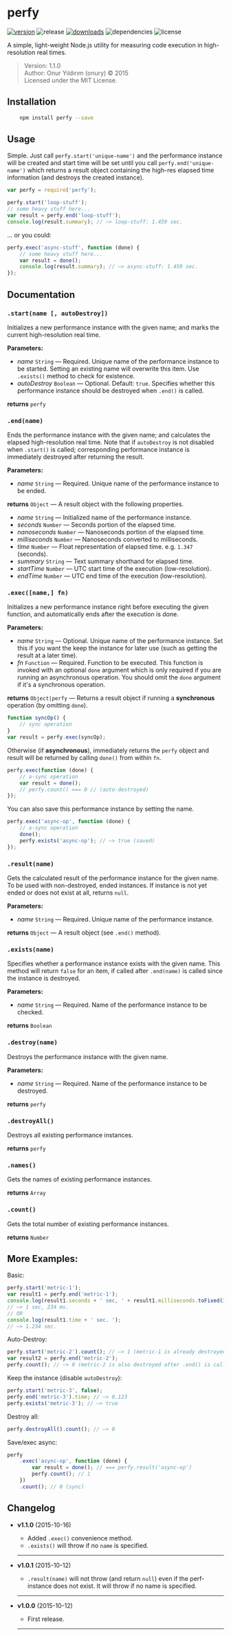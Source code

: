 # perfy

[![version](http://img.shields.io/npm/v/perfy.svg)](https://www.npmjs.com/package/perfy)
![release](https://img.shields.io/github/release/onury/perfy.svg)
[![downloads](http://img.shields.io/npm/dm/perfy.svg)](https://www.npmjs.com/package/perfy)
![dependencies](https://david-dm.org/onury/perfy.svg)
![license](http://img.shields.io/npm/l/perfy.svg)  




A simple, light-weight Node.js utility for measuring code execution in high-resolution real times.

> Version: 1.1.0  
> Author: Onur Yıldırım (onury) © 2015  
> Licensed under the MIT License.  

## Installation

```sh
    npm install perfy --save
```

## Usage

Simple. Just call `perfy.start('unique-name')` and the performance instance will be created and start time will be set until you call `perfy.end('unique-name')` which returns a result object containing the high-res elapsed time information (and destroys the created instance).

```js  
var perfy = require('perfy');

perfy.start('loop-stuff');
// some heavy stuff here...
var result = perfy.end('loop-stuff');
console.log(result.summary); // —> loop-stuff: 1.459 sec.
```
... or you could:
```js
perfy.exec('async-stuff', function (done) {
    // some heavy stuff here...
    var result = done();
    console.log(result.summary); // —> async-stuff: 1.459 sec.
});    
```

## Documentation

### `.start(name [, autoDestroy])`
Initializes a new performance instance with the given name; and marks the current high-resolution real time.  

**Parameters:**  

 - *name* `String` — Required. Unique name of the performance instance to be started. Setting an existing name will overwrite this item. Use `.exists()` method to check for existence.  
 - *autoDestroy* `Boolean` — Optional. Default: `true`. Specifies whether this performance instance should be destroyed when `.end()` is called.  

**returns** `perfy`  

### `.end(name)`
Ends the performance instance with the given name; and calculates the elapsed high-resolution real time. Note that if `autoDestroy` is not disabled when `.start()` is called; corresponding performance instance is immediately destroyed after returning the result.  

**Parameters:**  

 - *name* `String` — Required. Unique name of the performance instance to be ended.  

**returns** `Object` — A result object with the following properties.  

 - *name* `String` — Initialized name of the performance instance.   
 - *seconds* `Number` — Seconds portion of the elapsed time.   
 - *nanoseconds* `Number` — Nanoseconds portion of the elapsed time.    
 - *milliseconds* `Number` — Nanoseconds converted to milliseconds.  
 - *time* `Number` — Float representation of elapsed time. e.g. `1.347` (seconds).   
 - *summary* `String` — Text summary shorthand for elapsed time.  
 - *startTime* `Number` — UTC start time of the execution (low-resolution).  
 - *endTime* `Number` — UTC end time of the execution (low-resolution).  

### `.exec([name,] fn)`
Initializes a new performance instance right before executing the given function, and automatically ends after the execution is done.  

**Parameters:**  

 - *name* `String` — Optional. Unique name of the performance instance. Set this if you want the keep the instance for later use (such as getting the result at a later time).  
 - *fn* `Function` — Required. Function to be executed. This function is invoked with an optional `done` argument which is only required if you are running an asynchronous operation. You should omit the `done` argument if it's a synchronous operation.  

**returns** `Object|perfy` — Returns a result object if running a **synchronous** operation (by omitting `done`).  
```js
function syncOp() {
    // sync operation
}
var result = perfy.exec(syncOp);
```
Otherwise (if **asynchronous**), immediately returns the `perfy` object and result will be returned by calling `done()` from within `fn`.   
```js
perfy.exec(function (done) {
    // a-sync operation
    var result = done();
    // perfy.count() === 0 // (auto-destroyed)
});
```
You can also save this performance instance by setting the name.  
```js
perfy.exec('async-op', function (done) {
    // a-sync operation
    done();
    perfy.exists('async-op'); // —> true (saved)
});
```

### `.result(name)`
Gets the calculated result of the performance instance for the given name. To be used with non-destroyed, ended instances. If instance is not yet ended or does not exist at all, returns `null`.  

**Parameters:**  

 - *name* `String` — Required. Unique name of the performance instance.  

**returns** `Object` — A result object (see `.end()` method).  

### `.exists(name)`
Specifies whether a performance instance exists with the given name. This method will return `false` for an item, if called after `.end(name)` is called since the instance is destroyed.  

**Parameters:**  

 - *name* `String` — Required. Name of the performance instance to be checked.  

**returns** `Boolean`

### `.destroy(name)`
Destroys the performance instance with the given name.  

**Parameters:**  

 - *name* `String` — Required. Name of the performance instance to be destroyed.  

**returns** `perfy`

### `.destroyAll()`
Destroys all existing performance instances.  

**returns** `perfy`

### `.names()`
Gets the names of existing performance instances.  

**returns** `Array`  

### `.count()`
Gets the total number of existing performance instances.  

**returns** `Number`  

## More Examples:  

Basic:
```js
perfy.start('metric-1');
var result1 = perfy.end('metric-1');
console.log(result1.seconds + ' sec, ' + result1.milliseconds.toFixed(3) + ' ms.');
// —> 1 sec, 234 ms.
// OR
console.log(result1.time + ' sec. ');
// —> 1.234 sec.
```

Auto-Destroy:
```js
perfy.start('metric-2').count(); // —> 1 (metric-1 is already destroyed)
var result2 = perfy.end('metric-2');
perfy.count(); // —> 0 (metric-2 is also destroyed after .end() is called)
```

Keep the instance (disable `autoDestroy`):
```js
perfy.start('metric-3', false);
perfy.end('metric-3').time; // —> 0.123
perfy.exists('metric-3'); // —> true
```

Destroy all:
```js
perfy.destroyAll().count(); // —> 0
```

Save/exec async:
```js
perfy
    .exec('async-op', function (done) {
        var result = done(); // === perfy.result('async-op')
        perfy.count(); // 1
    })
    .count(); // 0 (sync)
```

## Changelog

- **v1.1.0** (2015-10-16)  
    + Added `.exec()` convenience method.  
    + `.exists()` will throw if no `name` is specified.  

    ---

- **v1.0.1** (2015-10-12)  
    + `.result(name)` will not throw (and return `null`) even if the perf-instance does not exist. It will throw if no name is specified.  

    ---

- **v1.0.0** (2015-10-12)  
    + First release.  

    ---
